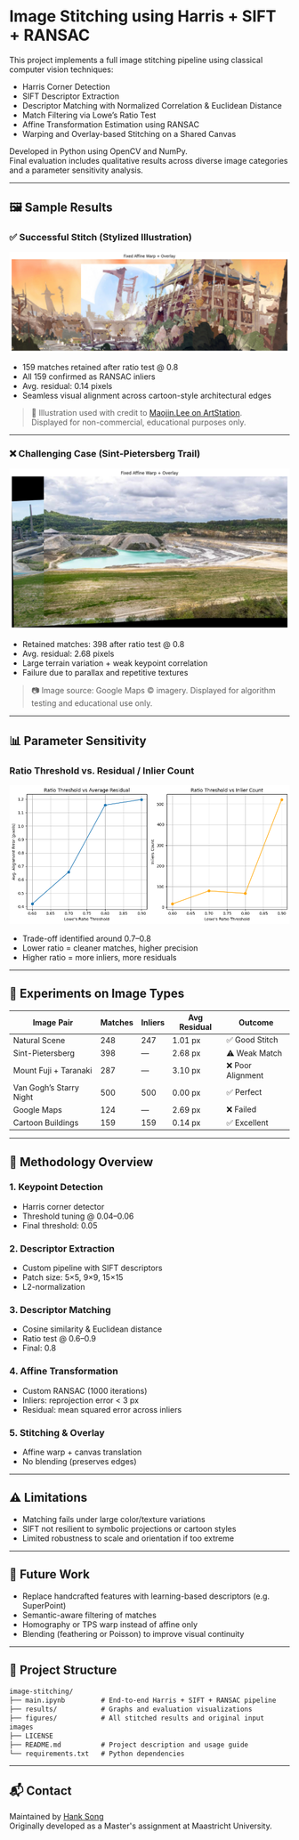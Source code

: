 # Image Stitching using Harris + SIFT + RANSAC

This project implements a full image stitching pipeline using classical computer vision techniques:

- Harris Corner Detection
- SIFT Descriptor Extraction
- Descriptor Matching with Normalized Correlation & Euclidean Distance
- Match Filtering via Lowe’s Ratio Test
- Affine Transformation Estimation using RANSAC
- Warping and Overlay-based Stitching on a Shared Canvas

Developed in Python using OpenCV and NumPy.  
Final evaluation includes qualitative results across diverse image categories and a parameter sensitivity analysis.

---

## 🖼️ Sample Results

### ✅ Successful Stitch (Stylized Illustration)

![Successful Overlay](figures/stitch_demo_illustration.png)

- 159 matches retained after ratio test @ 0.8
- All 159 confirmed as RANSAC inliers
- Avg. residual: 0.14 pixels  
- Seamless visual alignment across cartoon-style architectural edges

> 🎨 Illustration used with credit to [Maojin.Lee on ArtStation](https://www.artstation.com/maojin_lee/albums/1658825).  
Displayed for non-commercial, educational purposes only.

---

### ❌ Challenging Case (Sint-Pietersberg Trail)

![Failed Overlay](figures/stitch_fail_sintpietersberg.png)

- Retained matches: 398 after ratio test @ 0.8  
- Avg. residual: 2.68 pixels  
- Large terrain variation + weak keypoint correlation  
- Failure due to parallax and repetitive textures

> 📷 Image source: Google Maps © imagery. Displayed for algorithm testing and educational use only.



---

## 📊 Parameter Sensitivity

### Ratio Threshold vs. Residual / Inlier Count

![Threshold Graphs](results/Ratio_ThresholdvsAverage_Residual&Inlier_Count.png)

- Trade-off identified around 0.7–0.8  
- Lower ratio = cleaner matches, higher precision  
- Higher ratio = more inliers, more residuals

---

## 🧪 Experiments on Image Types

| Image Pair                  | Matches | Inliers | Avg Residual | Outcome         |
|-----------------------------|---------|---------|--------------|------------------|
| Natural Scene               | 248     | 247     | 1.01 px      | ✅ Good Stitch    |
| Sint-Pietersberg            | 398     | —       | 2.68 px      | ⚠️ Weak Match     |
| Mount Fuji + Taranaki       | 287     | —       | 3.10 px      | ❌ Poor Alignment |
| Van Gogh’s Starry Night     | 500     | 500     | 0.00 px      | ✅ Perfect        |
| Google Maps                 | 124     | —       | 2.69 px      | ❌ Failed         |
| Cartoon Buildings           | 159     | 159     | 0.14 px      | ✅ Excellent      |

---

## 🧠 Methodology Overview

### 1. Keypoint Detection
- Harris corner detector
- Threshold tuning @ 0.04–0.06
- Final threshold: 0.05

### 2. Descriptor Extraction
- Custom pipeline with SIFT descriptors
- Patch size: 5×5, 9×9, 15×15
- L2-normalization

### 3. Descriptor Matching
- Cosine similarity & Euclidean distance
- Ratio test @ 0.6–0.9
- Final: 0.8

### 4. Affine Transformation
- Custom RANSAC (1000 iterations)
- Inliers: reprojection error < 3 px
- Residual: mean squared error across inliers

### 5. Stitching & Overlay
- Affine warp + canvas translation
- No blending (preserves edges)

---

## ⚠️ Limitations

- Matching fails under large color/texture variations
- SIFT not resilient to symbolic projections or cartoon styles
- Limited robustness to scale and orientation if too extreme

---

## 🚀 Future Work

- Replace handcrafted features with learning-based descriptors (e.g. SuperPoint)
- Semantic-aware filtering of matches
- Homography or TPS warp instead of affine only
- Blending (feathering or Poisson) to improve visual continuity

---

## 📂 Project Structure
```
image-stitching/
├── main.ipynb         # End-to-end Harris + SIFT + RANSAC pipeline
├── results/           # Graphs and evaluation visualizations
├── figures/           # All stitched results and original input images
├── LICENSE
├── README.md          # Project description and usage guide
└── requirements.txt   # Python dependencies
```

---

## 📬 Contact
Maintained by [Hank Song](https://github.com/HANKSOONG)  
Originally developed as a Master's assignment at Maastricht University.
